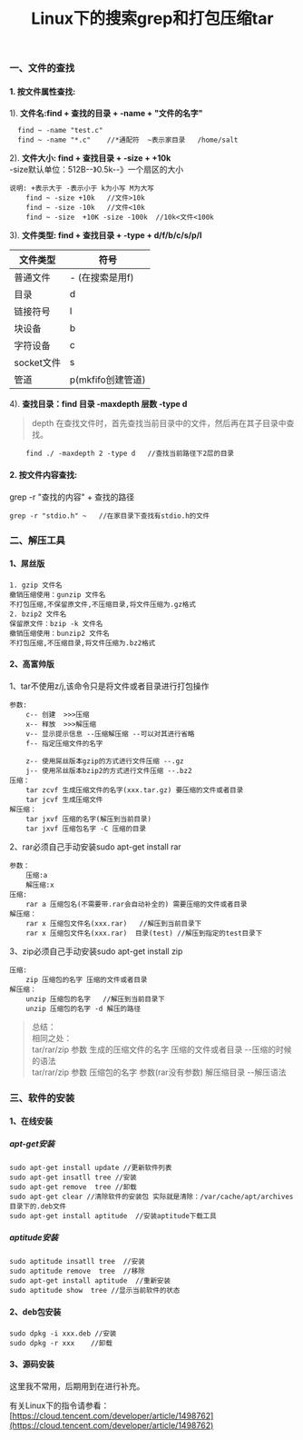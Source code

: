﻿---
title: Linux下的搜索grep和打包压缩tar
tags: [Linux]
categories: Linux
---
### 一、文件的查找
#### 1. 按文件属性查找:   

1). **文件名:find + 查找的目录 + -name + "文件的名字"**   

```
  find ~ -name "test.c" 
  find ~ -name "*.c"    //*通配符  ~表示家目录   /home/salt
```

2). **文件大小: find + 查找目录 + -size + +10k**    
-size默认单位：512B--》0.5k--》一个扇区的大小
```
说明: +表示大于 -表示小于 k为小写 M为大写
    find ~ -size +10k   //文件>10k   
    find ~ -size -10k   //文件<10k
    find ~ -size  +10K -size -100k  //10k<文件<100k
```

3). **文件类型: find + 查找目录 + -type + d/f/b/c/s/p/l**

文件类型 | 符号
---|---
普通文件|- (在搜索是用f)
目录|d
链接符号|l
块设备|b
字符设备|c
socket文件|s
管道|p(mkfifo创建管道)

4). **查找目录：find  目录  -maxdepth  层数  -type d**
>depth 在查找文件时，首先查找当前目录中的文件，然后再在其子目录中查找。

```
    find ./ -maxdepth 2 -type d   //查找当前路径下2层的目录
```

#### 2. 按文件内容查找:
grep -r "查找的内容" + 查找的路径

```
grep -r "stdio.h" ~   //在家目录下查找有stdio.h的文件
```

### 二、解压工具
#### 1、屌丝版

```
1. gzip 文件名  
撤销压缩使用：gunzip 文件名
不打包压缩,不保留原文件,不压缩目录,将文件压缩为.gz格式
2. bzip2 文件名
保留原文件：bzip -k 文件名
撤销压缩使用：bunzip2 文件名
不打包压缩,不压缩目录,将文件压缩为.bz2格式
```

#### 2、高富帅版
1、tar不使用z/j,该命令只是将文件或者目录进行打包操作

```
参数:
    c-- 创建  >>>压缩
    x-- 释放  >>>解压缩
    v-- 显示提示信息 --压缩解压缩 --可以对其进行省略
    f-- 指定压缩文件的名字
    
    z-- 使用屌丝版本gzip的方式进行文件压缩 --.gz
    j-- 使用吊丝版本bzip2的方式进行文件压缩 --.bz2
压缩：
    tar zcvf 生成压缩文件的名字(xxx.tar.gz) 要压缩的文件或者目录
    tar jcvf 生成压缩文件
解压缩：
    tar jxvf 压缩的名字(解压到当前目录)
    tar jxvf 压缩包名字 -C 压缩的目录
```

2、rar必须自己手动安装sudo apt-get install rar

```
参数：
    压缩:a
    解压缩:x
压缩:
    rar a 压缩包名(不需要带.rar会自动补全的) 需要压缩的文件或者目录
解压缩：
    rar x 压缩包文件名(xxx.rar)   //解压到当前目录下
    rar x 压缩包文件名(xxx.rar)  目录(test) //解压到指定的test目录下
```

3、zip必须自己手动安装sudo apt-get install zip

```
压缩:
    zip 压缩包的名字 压缩的文件或者目录
解压缩：
    unzip 压缩包的名字   //解压到当前目录下
    unzip 压缩包的名字 -d 解压的路径
```

>总结：   
>    相同之处：     
>tar/rar/zip 参数 生成的压缩文件的名字  压缩的文件或者目录 --压缩的时候的语法     
>tar/rar/zip 参数 压缩包的名字 参数(rar没有参数) 解压缩目录 --解压语法

### 三、软件的安装
#### 1、在线安装
##### apt-get安装

```
sudo apt-get install update //更新软件列表
sudo apt-get insatll tree //安装
sudo apt-get remove  tree //卸载
sudo apt-get clear //清除软件的安装包 实际就是清除：/var/cache/apt/archives目录下的.deb文件
sudo apt-get install aptitude  //安装aptitude下载工具
```

##### aptitude安装

```
sudo aptitude insatll tree  //安装
sudo aptitude remove  tree  //移除
sudo apt-get install aptitude  //重新安装
sudo aptitude show  tree //显示当前软件的状态
```

#### 2、deb包安装

```
sudo dpkg -i xxx.deb //安装
sudo dpkg -r xxx    //卸载
```

#### 3、源码安装
这里我不常用，后期用到在进行补充。





有关Linux下的指令请参看：
[https://cloud.tencent.com/developer/article/1498762](https://cloud.tencent.com/developer/article/1498762)
